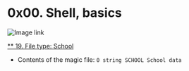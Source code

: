 # 0x00. Shell, basics

![Image link](https://s3.amazonaws.com/intranet-projects-files/holbertonschool-sysadmin_devops/205/image.jpg)

[** 19. File type: School](0x00-shell_basics/school.mgc)
* Contents of the magic file: `0 string SCHOOL School data`
